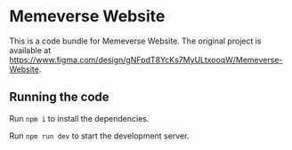
  # Memeverse Website

  This is a code bundle for Memeverse Website. The original project is available at https://www.figma.com/design/gNFpdT8YcKs7MyULtxooqW/Memeverse-Website.

  ## Running the code

  Run `npm i` to install the dependencies.

  Run `npm run dev` to start the development server.
  